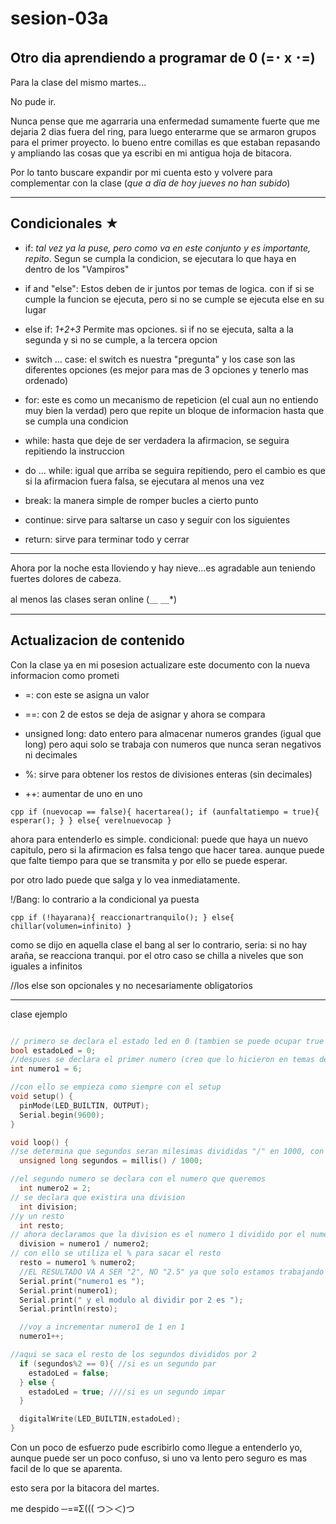 # sesion-03a

## Otro dia aprendiendo a programar de 0 (=･ x ･=)

Para la clase del mismo martes...

No pude ir.

Nunca pense que me agarraria una enfermedad sumamente fuerte que me dejaria 2 dias fuera del ring, para luego enterarme que se armaron grupos para el primer proyecto.
lo bueno entre comillas es que estaban repasando y ampliando las cosas que ya escribi en mi antigua hoja de bitacora.

Por lo tanto buscare expandir por mi cuenta esto y volvere para complementar con la clase  (*que a dia de hoy jueves no han subido*)

---

## Condicionales ★

- if: *tal vez ya la puse, pero como va en este conjunto y es importante, repito*. Segun se cumpla la condicion, se ejecutara lo que haya en dentro de los "Vampiros"

- if and "else": Estos deben de ir juntos por temas de logica. con if si se cumple la funcion se ejecuta, pero si no se cumple se ejecuta else en su lugar

- else if: *1+2+3* Permite mas opciones. si if no se ejecuta, salta a la segunda y si no se cumple, a la tercera opcion

- switch ... case: el switch es nuestra "pregunta" y los case son las diferentes opciones (es mejor para mas de 3 opciones y tenerlo mas ordenado)

- for: este es como un mecanismo de repeticion (el cual aun no entiendo muy bien la verdad) pero que repite un bloque de informacion hasta que se cumpla una condicion

- while: hasta que deje de ser verdadera la afirmacion, se seguira repitiendo la instruccion

- do ... while: igual que arriba se seguira repitiendo, pero el cambio es que si la afirmacion fuera falsa, se ejecutara al menos una vez

- break: la manera simple de romper bucles a cierto punto

- continue: sirve para saltarse un caso y seguir con los siguientes

- return: sirve para terminar todo y cerrar

---

Ahora por la noche esta lloviendo y hay nieve...es agradable aun teniendo fuertes dolores de cabeza.

al menos las clases seran online (＿ ＿*)

---

## Actualizacion de contenido

Con la clase ya en mi posesion actualizare este documento con la nueva informacion como prometi

- =: con este se asigna un valor

- ==: con 2 de estos se deja de asignar y ahora se compara

- unsigned long: dato entero para almacenar numeros grandes (igual que long) pero aqui solo se trabaja con numeros que nunca seran negativos ni decimales

- %: sirve para obtener los restos de divisiones enteras (sin decimales)

- ++: aumentar de uno en uno

``cpp
if (nuevocap == false){
    hacertarea();
if (aunfaltatiempo = true){
    esperar();
    }
}
else{
verelnuevocap
}
``

ahora para entenderlo es simple.
condicional: puede que haya un nuevo capitulo, pero si la afirmacion es falsa tengo que hacer tarea.
aunque puede que falte tiempo para que se transmita y por ello se puede esperar.

por otro lado puede que salga y lo vea inmediatamente.

!/Bang: lo contrario a la condicional ya puesta

``cpp
if (!hayarana){
reaccionartranquilo();
}
else{
chillar(volumen=infinito)
}
``

como se dijo en aquella clase el bang al ser lo contrario, seria:
si no hay araña, se reacciona tranqui.
por el otro caso se chilla a niveles que son iguales a infinitos

//los else son opcionales y no necesariamente obligatorios

---

clase ejemplo

```cpp

// primero se declara el estado led en 0 (tambien se puede ocupar true or false ya que son equivalentes)
bool estadoLed = 0;
//despues se declara el primer numero (creo que lo hicieron en temas de orden con otra parte del codigo)
int numero1 = 6;

//con ello se empieza como siempre con el setup
void setup() {
  pinMode(LED_BUILTIN, OUTPUT);
  Serial.begin(9600);
}

void loop() {
//se determina que segundos seran milesimas divididas "/" en 1000, con esto serian segundos
  unsigned long segundos = millis() / 1000;

//el segundo numero se declara con el numero que queremos
  int numero2 = 2;
// se declara que existira una division
  int division;
//y un resto
  int resto;
// ahora declaramos que la division es el numero 1 dividido por el numero 2
  division = numero1 / numero2;
// con ello se utiliza el % para sacar el resto
  resto = numero1 % numero2;
  //EL RESULTADO VA A SER "2", NO "2.5" ya que solo estamos trabajando con enteros
  Serial.print("numero1 es ");
  Serial.print(numero1);
  Serial.print(" y el modulo al dividir por 2 es ");
  Serial.println(resto);

  //voy a incrementar numero1 de 1 en 1
  numero1++;

//aqui se saca el resto de los segundos divididos por 2
  if (segundos%2 == 0){ //si es un segundo par
    estadoLed = false;
  } else {
    estadoLed = true; ////si es un segundo impar
  }

  digitalWrite(LED_BUILTIN,estadoLed);
}
```

Con un poco de esfuerzo pude escribirlo como llegue a entenderlo yo, aunque puede ser un poco confuso, si uno va lento pero seguro es mas facil de lo que se aparenta.

esto sera por la bitacora del martes.

me despido ─=≡Σ((( つ＞＜)つ
